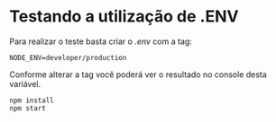 # Testando a utilização de .ENV

Para realizar o teste basta criar o *.env* com a tag:

```
NODE_ENV=developer/production
```

Conforme alterar a tag você poderá ver o resultado no console desta variável.

```
npm install
npm start
```
